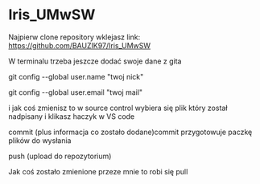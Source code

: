 # Iris_UMwSW

Najpierw clone repository
wklejasz link: https://github.com/BAUZIK97/Iris_UMwSW

W terminalu trzeba jeszcze dodać swoje dane z gita

git config --global user.name "twoj nick"

git config --global user.email "twoj mail"

i jak coś zmienisz to w source control wybiera się plik który został nadpisany i klikasz haczyk w VS code

commit (plus informacja co zostało dodane)commit przygotowuje paczkę plików do wysłania

push  (upload do repozytorium)

Jak coś zostało zmienione przeze mnie to robi się pull
